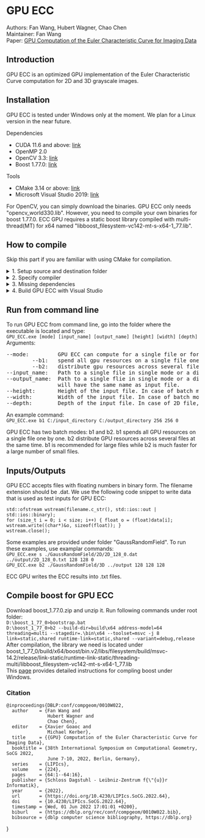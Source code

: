 # GPU ECC
Authors: Fan Wang, Hubert Wagner, Chao Chen <br/>
Maintainer: Fan Wang <br/>
Paper: [GPU Computation of the Euler Characteristic Curve for Imaging Data](https://arxiv.org/pdf/2203.09087.pdf)

## Introduction ##
GPU ECC is an optimized GPU implementation of the Euler Characteristic Curve computation for 2D and 3D grayscale images.

## Installation ##
GPU ECC is tested under Windows only at the moment. We plan for a Linux version in the near future.

Dependencies <br/>
* CUDA 11.6 and above: [link](https://developer.nvidia.com/cuda-11-6-1-download-archive)
* OpenMP 2.0
* OpenCV 3.3: [link](https://opencv.org/opencv-3-3/)
* Boost 1.77.0: [link](https://www.boost.org/users/history/version_1_77_0.html)

Tools <br/>
* CMake 3.14 or above: [link](https://cmake.org/download/)
* Microsoft Visual Studio 2019: [link](https://visualstudio.microsoft.com/vs/older-downloads/)

For OpenCV, you can simply download the binaries. GPU ECC only needs "opencv_world330.lib". However, you need to compile your own binaries for boost 1.77.0. ECC GPU requires a static boost library compiled with multi-thread(MT) for x64 named "libboost_filesystem-vc142-mt-s-x64-1_77.lib".

## How to compile ##
Skip this part if you are familiar with using CMake for compilation. <br/>
<details>
  <summary>1. Setup source and destination folder</summary>
  <p>In CMake-GUI, the folder where you downloaded the source files will be the "source" folder. Create a folder named "build" as the desination folder where the compiled binaries will be saved.</p>
</details>
<details>
  <summary>2. Specify compiler</summary>
  <p>Choose Visual Studio 16 2019 as the compiler. Other compilers are not tested.</p>
</details>
<details>
  <summary>3. Missing dependencies</summary>
  <p>Make sure to check box "Grouped" and "Advanced" in CMake-GUI. If one or more of the dependencies are not installed at the default locations and cannot be found by CMake, you need to tell CMake where to find those dependencies.
    
    1. OpenCV: expand "Ungrouped Entries" and set "OpenCV_DIR" as the directory where you installed/compiled your openCV
    binaries. An example would be "D:/opencv/build/x64/vc14/lib". Click "Configure" in CMake-GUI.
    2. Boost: expand "Boost" and set both "Boost_DIR" and "Boost_INCLUDE_DIR" as the root folder of boost (e.g. D:/boost_1_77_0).
    Set "Boost_FILESYSTEM_LIBRARY_DEBUG" and "Boost_FILESYSTEM_LIBRARY_RELEASE" as the folder where you built your own boost
    binaries (e.g. D:/boost_1_77_0/lib64-msvc-14.2). Press "Configure" button. In some versions of CMake, another Boost entry
    will appear, expand it and make sure to set "Boost_LIBRARY_DIR_DEBUG" and "Boost_LIBRARY_DIR_DEBUG" with the same folder
    you used earlier for "Boost_FILESYSTEM_LIBRARY_DEBUG" and "Boost_FILESYSTEM_LIBRARY_RELEASE". Once all the errors go away,
    press "Generate".
  </p>
</details>
<details>
  <summary>4. Build GPU ECC with Visual Studio</summary>
  <p>Locate file "GPU_ECC.sln" under the "build" folder and open it with MSVC. Swith to "Release" mode and build the solution.</p>
</details>

## Run from command line ##
To run GPU ECC from command line, go into the folder where the executable is located and type: <br/>
`GPU_ECC.exe [mode] [input_name] [output_name] [height] [width] [depth]` <br/>
Arguments:
<pre>
--mode:         GPU ECC can compute for a single file or for a batch of files. Use 's' for single mode or 'b1/b2' for batch mode.
        --b1:   spend all gpu resources on a single file one by one, good for large files
        --b2:   distribute gpu resources across several files, good for large number of small files
--input_name:   Path to a single file in single mode or a directory containing files in batch mode.
--output_name:  Path to a single flie in single mode or a directory in batch mode. In case of batch mode, the output file 
                will have the same name as input file.
--height:       Height of the input file. In case of batch mode, same height is assumed for every file under the directory.
--width:        Width of the input file. In case of batch mode, same width is assumed for every file under the directory.
--depth:        Depth of the input file. In case of 2D file, set depth to 0.
</pre>
An example command: <br/>
`GPU_ECC.exe b1 C:/input_directory C:/output_directory 256 256 0` <br/>

 GPU ECC has two batch modes: b1 and b2. b1 spends all GPU resources on a single file one by one. b2 distribute GPU resources across several files at the same time. b1 is recommended for large files while b2 is much faster for a large number of small files.

## Inputs/Outputs ##
GPU ECC accepts files with floating numbers in binary form. The filename extension should be .dat. We use the following code snippet to write data that is used as test inputs for GPU ECC:
```
std::ofstream wstream(filename.c_str(), std::ios::out | std::ios::binary);
for (size_t i = 0; i < size; i++) { float o = (float)data[i]; wstream.write((char*)&o, sizeof(float)); }
wstream.close();
```
Some examples are provided under folder "GaussRandomField". To run these examples, use examplar commands:<br/>
`GPU_ECC.exe s ./GaussRandomField/2D/2D_128_0.dat ../output/2D_128_0.txt 128 128 0` <br/>
`GPU_ECC.exe b2 ./GaussRandomField/3D ../output 128 128 128` <br/>

ECC GPU writes the ECC results into .txt files.

## Compile boost for GPU ECC ##
Download boost_1.77.0.zip and unzip it. Run following commands under root folder:<br/>
`D:\boost_1_77_0>bootstrap.bat` <br/>
`D:\boost_1_77_0>b2 --build-dir=build\x64 address-model=64 threading=multi --stagedir=.\bin\x64 --toolset=msvc -j 8 link=static,shared runtime-link=static,shared --variant=debug,release` <br/>
After compilation, the library we need is located under boost_1_77_0/build/x64/boost/bin.v2/libs/filesystem/build/msvc-14.2/release/link-static/runtime-link-static/threading-multi/libboost_filesystem-vc142-mt-s-x64-1_77.lib <br/>
This [page](https://levelup.gitconnected.com/the-definite-guide-on-compiling-and-linking-boost-c-libraries-for-visual-studio-projects-c79464d7282d) provides detailed instructions for compling boost under Windows.

### Citation ###
    @inproceedings{DBLP:conf/compgeom/0010W022,
      author    = {Fan Wang and
                   Hubert Wagner and
                   Chao Chen},
      editor    = {Xavier Goaoc and
                   Michael Kerber},
      title     = {{GPU} Computation of the Euler Characteristic Curve for Imaging Data},
      booktitle = {38th International Symposium on Computational Geometry, SoCG 2022,
                   June 7-10, 2022, Berlin, Germany},
      series    = {LIPIcs},
      volume    = {224},
      pages     = {64:1--64:16},
      publisher = {Schloss Dagstuhl - Leibniz-Zentrum f{\"{u}}r Informatik},
      year      = {2022},
      url       = {https://doi.org/10.4230/LIPIcs.SoCG.2022.64},
      doi       = {10.4230/LIPIcs.SoCG.2022.64},
      timestamp = {Wed, 01 Jun 2022 17:01:01 +0200},
      biburl    = {https://dblp.org/rec/conf/compgeom/0010W022.bib},
      bibsource = {dblp computer science bibliography, https://dblp.org}
}
